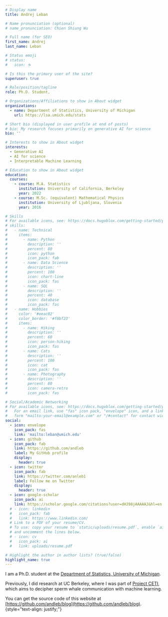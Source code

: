```yaml
---
# Display name
title: Andrej Leban

# Name pronunciation (optional)
# name_pronunciation: Chien Shiung Wu

# Full name (for SEO)
first_name: Andrej
last_name: Leban

# Status emoji
# status:
#   icon: ☕️

# Is this the primary user of the site?
superuser: true

# Role/position/tagline
role: Ph.D. Student,

# Organizations/Affiliations to show in About widget
organizations:
  - name: Department of Statistics, University of Michigan
    url: https://lsa.umich.edu/stats

# Short bio (displayed in user profile at end of posts)
# bio: My research focuses primarily on generative AI for science
bio: ''

# Interests to show in About widget
interests:
  - Generative AI
  - AI for science
  - Interpretable Machine Learning

# Education to show in About widget
education:
  courses:
    - course: M.A. Statistics
      institution: University of California, Berkeley
      year: 2022
    - course: M.Sc. (equivalent) Mathematical Physics
      institution: University of Ljubljana, Slovenia
      year: 2016

# Skills
# For available icons, see: https://docs.hugoblox.com/getting-started/page-builder/#icons
# skills:
#   - name: Technical
#     items:
#       - name: Python
#         description: ''
#         percent: 80
#         icon: python
#         icon_pack: fab
#       - name: Data Science
#         description: ''
#         percent: 100
#         icon: chart-line
#         icon_pack: fas
#       - name: SQL
#         description: ''
#         percent: 40
#         icon: database
#         icon_pack: fas
#   - name: Hobbies
#     color: '#eeac02'
#     color_border: '#f0bf23'
#     items:
#       - name: Hiking
#         description: ''
#         percent: 60
#         icon: person-hiking
#         icon_pack: fas
#       - name: Cats
#         description: ''
#         percent: 100
#         icon: cat
#         icon_pack: fas
#       - name: Photography
#         description: ''
#         percent: 80
#         icon: camera-retro
#         icon_pack: fas

# Social/Academic Networking
# For available icons, see: https://docs.hugoblox.com/getting-started/page-builder/#icons
#   For an email link, use "fas" icon pack, "envelope" icon, and a link in the
#   form "mailto:your-email@example.com" or "/#contact" for contact widget.
social:
  - icon: envelope
    icon_pack: fas
    link: 'mailto:leban@umich.edu'
  - icon: github
    icon_pack: fab
    link: https://github.com/andleb
    label: My GitHub profile
    display:
      header: true
  - icon: twitter
    icon_pack: fab
    link: https://twitter.com/anleb1
    label: Follow me on Twitter
    display:
      header: true
  - icon: google-scholar
    icon_pack: ai
    link: https://scholar.google.com/citations?user=dHJ98jAAAAAJ&hl=en
  # - icon: linkedin
  #   icon_pack: fab
  #   link: https://www.linkedin.com/
  # Link to a PDF of your resume/CV.
  # To use: copy your resume to `static/uploads/resume.pdf`, enable `ai` icons in `params.yaml`,
  # and uncomment the lines below.
  # - icon: cv
  #   icon_pack: ai
  #   link: uploads/resume.pdf

# Highlight the author in author lists? (true/false)
highlight_name: true
---
```


I am a Ph.D. student at the [Department of Statistics, University of Michigan](https://lsa.umich.edu/stats).
<!-- TODO: Ambuj, Yixin, interests-->

Previously, I did research at UC Berkeley, where I was part of [Project CETI](https://www.projectceti.org/about), which aims to decipher sperm whale communication with machine learning.


You can get the source code of this website at [https://github.com/andleb/blog](https://github.com/andleb/blog).
{style="text-align: justify;"}
